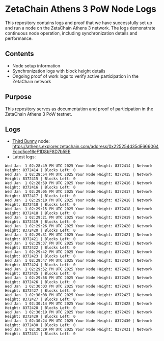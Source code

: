 # ZetaChain Athens 3 PoW Node Logs
This repository contains logs and proof that we have successfully set up and run a node on the ZetaChain Athens 3 network. The logs demonstrate continuous node operation, including synchronization details and performance.

## Contents
- Node setup information
- Synchronization logs with block height details
- Ongoing proof of work logs to verify active participation in the ZetaChain network

## Purpose
This repository serves as documentation and proof of participation in the ZetaChain Athens 3 PoW testnet.

## Logs

- [Third Bunny](https://thirdbunny.xyz/) node: https://athens.explorer.zetachain.com/address/0x225254d35dE666064Eccc5ce16eF1D8bF8D7b5EE
- Latest logs:
```
Wed Jan  1 02:28:49 PM UTC 2025 Your Node Height: 8372414 | Network Height: 8372414 | Blocks Left: 0
Wed Jan  1 02:28:54 PM UTC 2025 Your Node Height: 8372415 | Network Height: 8372415 | Blocks Left: 0
Wed Jan  1 02:28:59 PM UTC 2025 Your Node Height: 8372416 | Network Height: 8372416 | Blocks Left: 0
Wed Jan  1 02:29:05 PM UTC 2025 Your Node Height: 8372417 | Network Height: 8372417 | Blocks Left: 0
Wed Jan  1 02:29:10 PM UTC 2025 Your Node Height: 8372418 | Network Height: 8372418 | Blocks Left: 0
Wed Jan  1 02:29:15 PM UTC 2025 Your Node Height: 8372418 | Network Height: 8372418 | Blocks Left: 0
Wed Jan  1 02:29:21 PM UTC 2025 Your Node Height: 8372419 | Network Height: 8372419 | Blocks Left: 0
Wed Jan  1 02:29:26 PM UTC 2025 Your Node Height: 8372420 | Network Height: 8372420 | Blocks Left: 0
Wed Jan  1 02:29:31 PM UTC 2025 Your Node Height: 8372421 | Network Height: 8372421 | Blocks Left: 0
Wed Jan  1 02:29:37 PM UTC 2025 Your Node Height: 8372422 | Network Height: 8372422 | Blocks Left: 0
Wed Jan  1 02:29:42 PM UTC 2025 Your Node Height: 8372423 | Network Height: 8372423 | Blocks Left: 0
Wed Jan  1 02:29:47 PM UTC 2025 Your Node Height: 8372424 | Network Height: 8372424 | Blocks Left: 0
Wed Jan  1 02:29:52 PM UTC 2025 Your Node Height: 8372425 | Network Height: 8372425 | Blocks Left: 0
Wed Jan  1 02:29:58 PM UTC 2025 Your Node Height: 8372426 | Network Height: 8372426 | Blocks Left: 0
Wed Jan  1 02:30:03 PM UTC 2025 Your Node Height: 8372427 | Network Height: 8372427 | Blocks Left: 0
Wed Jan  1 02:30:08 PM UTC 2025 Your Node Height: 8372427 | Network Height: 8372427 | Blocks Left: 0
Wed Jan  1 02:30:14 PM UTC 2025 Your Node Height: 8372428 | Network Height: 8372428 | Blocks Left: 0
Wed Jan  1 02:30:19 PM UTC 2025 Your Node Height: 8372429 | Network Height: 8372429 | Blocks Left: 0
Wed Jan  1 02:30:24 PM UTC 2025 Your Node Height: 8372430 | Network Height: 8372430 | Blocks Left: 0
Wed Jan  1 02:30:29 PM UTC 2025 Your Node Height: 8372431 | Network Height: 8372431 | Blocks Left: 0
```
